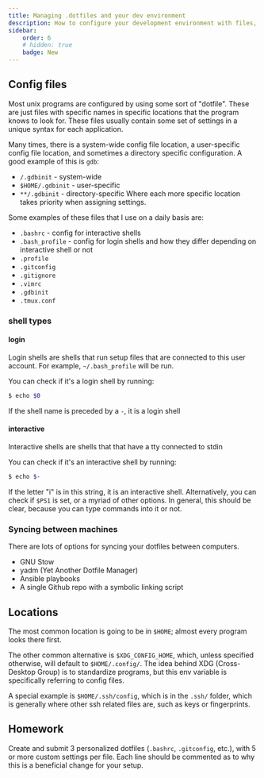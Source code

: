 ```yaml
---
title: Managing .dotfiles and your dev environment
description: How to configure your development environment with files, so that your settings always persist
sidebar:
    order: 6
    # hidden: true
    badge: New
---
```


## Config files

Most unix programs are configured by using some sort of "dotfile". These are just files with specific names in specific locations that the program knows to look for. These files usually contain some set of settings in a unique syntax for each application.

Many times, there is a system-wide config file location, a user-specific config file location, and sometimes a directory specific configuration. A good example of this is `gdb`:
* `/.gdbinit` - system-wide
* `$HOME/.gdbinit` - user-specific
* `**/.gdbinit` - directory-specific
Where each more specific location takes priority when assigning settings.

Some examples of these files that I use on a daily basis are:
* `.bashrc` - config for interactive shells
* `.bash_profile` - config for login shells and how they differ depending on interactive shell or not
* `.profile`
* `.gitconfig`
* `.gitignore`
* `.vimrc`
* `.gdbinit`
* `.tmux.conf`

### shell types

#### login
Login shells are shells that run setup files that are connected to this user account. For example, `~/.bash_profile` will be run.

You can check if it's a login shell by running:
```bash
$ echo $0
```
If the shell name is preceded by a `-`, it is a login shell


#### interactive
Interactive shells are shells that that have a tty connected to stdin

You can check if it's an interactive shell by running:
```bash
$ echo $-
```
If the letter "i" is in this string, it is an interactive shell. Alternatively, you can check if `$PS1` is set, or a myriad of other options. In general, this should be clear, because you can type commands into it or not.

<!-- #### examples

|           |  interactive | non-interactive |
|-----------|--------------|-----------------|
| **login**     | `ssh jledon@unix.andrew.cmu.edu` | `source script.sh` which has a #! shebang  |
| **non-login** |      `bash -c 'echo $-; echo $0;'` or `ssh jledon@unix.andrew.cmu.edu 'echo $-; echo $0;'` |  | -->

### Syncing between machines

There are lots of options for syncing your dotfiles between computers.
* GNU Stow
* yadm (Yet Another Dotfile Manager)
* Ansible playbooks
* A single Github repo with a symbolic linking script

## Locations

The most common location is going to be in `$HOME`; almost every program looks there first.

The other common alternative is `$XDG_CONFIG_HOME`, which, unless specified otherwise, will default to `$HOME/.config/`. The idea behind XDG (Cross-Desktop Group) is to standardize programs, but this env variable is specifically referring to config files.

A special example is `$HOME/.ssh/config`, which is in the `.ssh/` folder, which is generally where other ssh related files are, such as keys or fingerprints.

## Homework

Create and submit 3 personalized dotfiles (`.bashrc`, `.gitconfig`, etc.), with 5 or more custom settings per file. Each line should be commented as to why this is a beneficial change for your setup.
